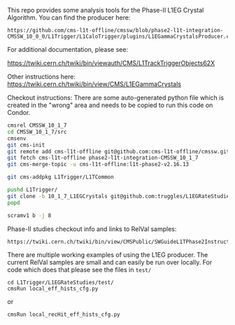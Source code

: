 This repo provides some analysis tools for the Phase-II L1EG Crystal Algorithm.  You can find the producer here:
```
https://github.com/cms-l1t-offline/cmssw/blob/phase2-l1t-integration-CMSSW_10_0_0/L1Trigger/L1CaloTrigger/plugins/L1EGammaCrystalsProducer.cc
```

For additional documentation, please see:

https://twiki.cern.ch/twiki/bin/viewauth/CMS/L1TrackTriggerObjects62X

Other instructions here: https://twiki.cern.ch/twiki/bin/view/CMS/L1EGammaCrystals

Checkout instructions:
There are some auto-generated python file which is created in the "wrong" area and needs to be copied to run this code on Condor.

```bash
cmsrel CMSSW_10_1_7
cd CMSSW_10_1_7/src
cmsenv
git cms-init
git remote add cms-l1t-offline git@github.com:cms-l1t-offline/cmssw.git
git fetch cms-l1t-offline phase2-l1t-integration-CMSSW_10_1_7
git cms-merge-topic -u cms-l1t-offline:l1t-phase2-v2.16.13

git cms-addpkg L1Trigger/L1TCommon

pushd L1Trigger/
git clone -b 10_1_7_L1EGCrystals git@github.com:truggles/L1EGRateStudies.git L1EGRateStudies
popd

scramv1 b -j 8

```

Phase-II studies checkout info and links to RelVal samples:
```
https://twiki.cern.ch/twiki/bin/view/CMSPublic/SWGuideL1TPhase2Instructions#Phase_2_L1T_Development_and_MC_R
```


There are multiple working examples of using the L1EG producer. The current RelVal samples are small and can easily be run over locally.  For code which does that please see the files in `test/`

```
cd L1Trigger/L1EGRateStudies/test/
cmsRun local_eff_hists_cfg.py
```

or
```
cmsRun local_recHit_eff_hists_cfg.py 
```

